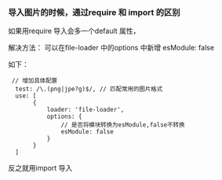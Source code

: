 ### 导入图片的时候，通过require 和 import 的区别

如果用require 导入会多一个default 属性，

解决方法： 可以在file-loader 中的options 中新增 esModule: false

如下：
```
 // 增加具体配置
  test: /\.(png|jpe?g)$/, // 匹配常用的图片格式
  use: [
       {
           loader: 'file-loader',
           options: {
               // 是否将模块转换为esModule,false不转换
               esModule: false
           }
       }
  ]
```

反之就用import 导入

